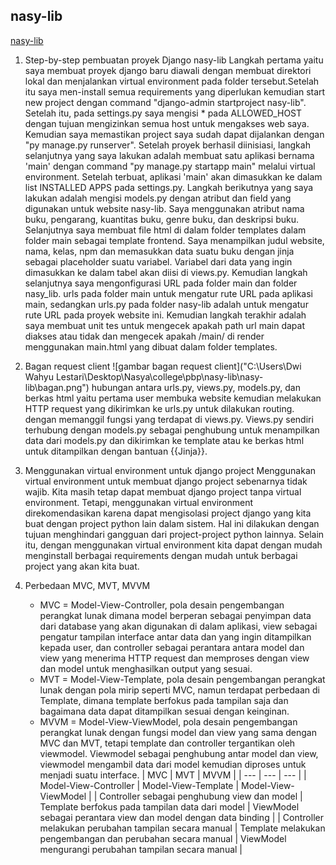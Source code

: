 ## nasy-lib
[nasy-lib](https://nasy-lib.adaptable.app/main)
1. Step-by-step pembuatan proyek Django nasy-lib
Langkah pertama yaitu saya membuat proyek django baru diawali dengan membuat direktori lokal dan menjalankan virtual environment pada folder tersebut.Setelah itu saya men-install semua requirements yang diperlukan kemudian start new project dengan command "django-admin startproject nasy-lib". Setelah itu, pada settings.py saya mengisi * pada ALLOWED_HOST dengan tujuan mengizinkan semua host untuk mengakses web saya. Kemudian saya memastikan project saya sudah dapat dijalankan dengan "py manage.py runserver".
Setelah proyek berhasil diinisiasi, langkah selanjutnya yang saya lakukan adalah membuat satu aplikasi bernama 'main' dengan command "py manage.py startapp main" melalui virtual environment. Setelah terbuat, aplikasi 'main' akan dimasukkan ke dalam list INSTALLED APPS pada settings.py.
Langkah berikutnya yang saya lakukan adalah mengisi models.py dengan atribut dan field yang digunakan untuk website nasy-lib. Saya menggunakan atribut nama buku, pengarang, kuantitas buku, genre buku, dan deskripsi buku.
Selanjutnya saya membuat file html di dalam folder templates dalam folder main sebagai template frontend. Saya menampilkan judul website, nama, kelas, npm dan memasukkan data suatu buku dengan jinja sebagai placeholder suatu variabel. Variabel dari data yang ingin dimasukkan ke dalam tabel akan diisi di views.py. 
Kemudian langkah selanjutnya saya mengonfigurasi URL pada folder main dan folder nasy_lib. urls pada folder main untuk mengatur rute URL pada aplikasi main, sedangkan urls.py pada folder nasy-lib adalah untuk mengatur rute URL pada proyek website ini.
Kemudian langkah terakhir adalah saya membuat unit tes untuk mengecek apakah path url main dapat diakses atau tidak dan mengecek apakah /main/ di render menggunakan main.html yang dibuat dalam folder templates.

2. Bagan request client
![gambar bagan request client]("C:\Users\Dwi Wahyu Lestari\Desktop\Nasya\college\pbp\nasy-lib\nasy-lib\bagan.png")
hubungan antara urls.py, views.py, models.py, dan berkas html yaitu pertama user membuka website kemudian melakukan HTTP request yang dikirimkan ke urls.py untuk dilakukan routing. dengan memanggil fungsi yang terdapat di views.py. Views.py sendiri terhubung dengan models.py sebagai penghubung untuk menampilkan data dari models.py dan dikirimkan ke template atau ke berkas html untuk ditampilkan dengan bantuan {{Jinja}}.

3. Menggunakan virtual environment untuk django project
Menggunakan virtual environment untuk membuat django project sebenarnya tidak wajib. Kita masih tetap dapat membuat django project tanpa virtual environment. Tetapi, menggunakan virtual environment direkomendasikan karena dapat mengisolasi project django yang kita buat dengan project python lain dalam sistem. Hal ini dilakukan dengan tujuan menghindari gangguan  dari project-project python lainnya. Selain itu, dengan menggunakan virtual environment kita dapat dengan mudah menginstall berbagai requirements dengan mudah untuk berbagai project yang akan kita buat.

4. Perbedaan MVC, MVT, MVVM
    * MVC = Model-View-Controller, pola desain pengembangan perangkat lunak dimana model berperan sebagai penyimpan data dari database yang akan digunakan di dalam aplikasi, view sebagai pengatur tampilan interface antar data dan yang ingin ditampilkan kepada user, dan controller sebagai perantara antara model dan view yang menerima HTTP request dan memproses dengan view dan model untuk menghasilkan output yang sesuai.
    * MVT = Model-View-Template, pola desain pengembangan perangkat lunak dengan pola mirip seperti MVC, namun terdapat perbedaan di Template, dimana template berfokus pada tampilan saja dan bagaimana data dapat ditampilkan sesuai dengan keinginan. 
    * MVVM = Model-View-ViewModel, pola desain pengembangan perangkat lunak dengan fungsi model dan view yang sama dengan MVC dan MVT, tetapi template dan controller tergantikan oleh viewmodel. Viewmodel sebagai penghubung antar model dan view, viewmodel mengambil data dari model kemudian diproses untuk menjadi suatu interface.
| MVC | MVT | MVVM |
| ---         |     ---      |          --- |
| Model-View-Controller   | Model-View-Template    | Model-View-ViewModel   |
| Controller sebagai penghubung view dan model    | Template berfokus pada tampilan data dari model     | ViewModel sebagai perantara view dan model dengan data binding     |
| Controller melakukan perubahan tampilan secara manual    | Template melakukan pengembangan dan perubahan secara manual     | ViewModel mengurangi perubahan tampilan secara manual     |